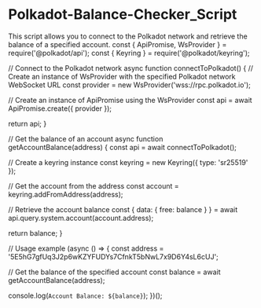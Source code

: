 # Polkadot-Balance-Checker_Script 
This script allows you to connect to the Polkadot network and retrieve the balance of a specified account.
const { ApiPromise, WsProvider } = require('@polkadot/api');
const { Keyring } = require('@polkadot/keyring');

// Connect to the Polkadot network
async function connectToPolkadot() {
  // Create an instance of WsProvider with the specified Polkadot network WebSocket URL
  const provider = new WsProvider('wss://rpc.polkadot.io');

  // Create an instance of ApiPromise using the WsProvider
  const api = await ApiPromise.create({ provider });

  return api;
}

// Get the balance of an account
async function getAccountBalance(address) {
  const api = await connectToPolkadot();

  // Create a keyring instance
  const keyring = new Keyring({ type: 'sr25519' });

  // Get the account from the address
  const account = keyring.addFromAddress(address);

  // Retrieve the account balance
  const { data: { free: balance } } = await api.query.system.account(account.address);

  return balance;
}

// Usage example
(async () => {
  const address = '5E5hG7gfUq3J2p6wKZYFUDYs7CfnkT5bNwL7x9D6Y4sL6cUJ';

  // Get the balance of the specified account
  const balance = await getAccountBalance(address);

  console.log(`Account Balance: ${balance}`);
})();

